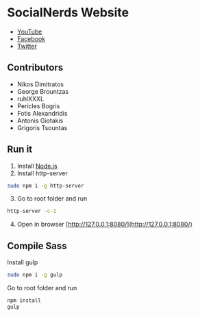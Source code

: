 # SocialNerds Website

* [YouTube](https://www.youtube.com/SocialNerdsGR)
* [Facebook](https://www.facebook.com/SocialNerdsGR)
* [Twitter](https://twitter.com/socialnerdsgr)

## Contributors
* Nikos Dimitratos
* George Brountzas
* ruhlXXXL 
* Pericles Bogris
* Fotis Alexandridis
* Antonis Giotakis
* Grigoris Tsountas

## Run it
1. Install [Node.js](https://nodejs.org/)
2. Install http-server
````bash
sudo npm i -g http-server
````
3. Go to root folder and run
````bash
http-server -c-1
````
4. Open in browser [http://127.0.0.1:8080/](http://127.0.0.1:8080/)

## Compile Sass
Install gulp
````bash
sudo npm i -g gulp
````
Go to root folder and run
````bash
npm install
gulp
````
